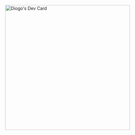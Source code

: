 <a href="https://app.daily.dev/DiogoPCS"><img src="https://api.daily.dev/devcards/90ecff4126064d6eb8755921abc6add4.png?r=uwf" width="400" alt="Diogo's Dev Card"/></a>

